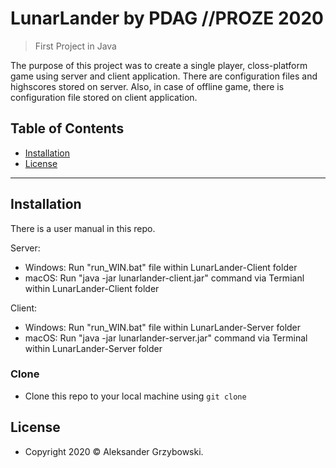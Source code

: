 # LunarLander by PDAG //PROZE 2020

> First Project in Java

The purpose of this project was to create a single player, closs-platform game using server and client application.
There are configuration files and highscores stored on server.
Also, in case of offline game, there is configuration file stored on client application.

## Table of Contents

- [Installation](#installation)
- [License](#license)

---

## Installation

There is a user manual in this repo.

Server:
- Windows: Run "run_WIN.bat" file within LunarLander-Client folder
- macOS: Run "java -jar lunarlander-client.jar" command via Termianl within LunarLander-Client folder


Client:
- Windows: Run "run_WIN.bat" file within LunarLander-Server folder
- macOS: Run "java -jar lunarlander-server.jar" command via Terminal within LunarLander-Server folder

### Clone

- Clone this repo to your local machine using `git clone`

## License

- Copyright 2020 © Aleksander Grzybowski.
